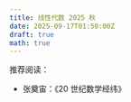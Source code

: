 ```yaml
---
title: 线性代数 2025 秋
date: 2025-09-17T01:50:00Z
draft: true
math: true
---
```



推荐阅读：

- 张奠宙：《20 世纪数学经纬》